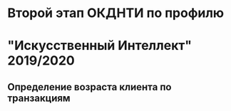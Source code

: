 # Второй этап ОКДНТИ по профилю
# "Искусственный Интеллект" 2019/2020
## Определение возраста клиента по транзакциям
